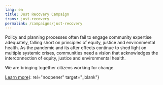 ```yaml
---
lang: en
title: Just Recovery Campaign
trans: just-recovery
permalink: /campaigns/just-recovery
---
```

Policy and planning processes often fail to engage community expertise adequately, falling short on principles of equity, justice and environmental health. As the pandemic and its after effects continue to shed light on multiple systemic crises, communities need a vision that acknowledges the interconnection of equity, justice and environmental health.

We are bringing together citizens working for change.

[Learn more](https://tinyurl.com/yc3h3rv3){: rel="noopener" target="_blank"}
